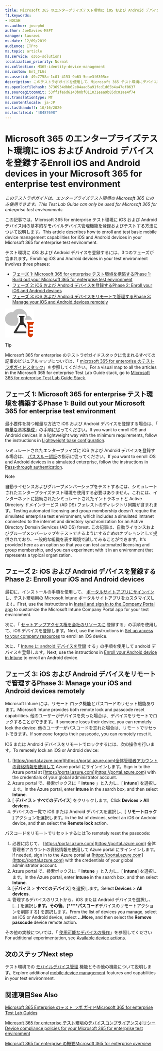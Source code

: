 ```yaml
---
title: Microsoft 365 のエンタープライズテスト環境に iOS および Android デバイスを登録する
f1.keywords:
- NOCSH
ms.author: josephd
author: JoeDavies-MSFT
manager: laurawi
ms.date: 12/09/2019
audience: ITPro
ms.topic: article
ms.service: o365-solutions
localization_priority: Normal
ms.collection: M365-identity-device-management
ms.custom: Ent_TLGs
ms.assetid: 49c7758a-1c01-4153-9b63-5eae3f6305ce
description: このテストラボガイドを使用して、Microsoft 365 テスト環境にデバイスを登録し、リモートで管理します。
ms.openlocfilehash: 3736934dbb62e84aad6a91fcd1d65b4a47ef8637
ms.sourcegitcommit: 53ff1fe6d6143b0bf011031eea9b85dc01ae4f74
ms.translationtype: MT
ms.contentlocale: ja-JP
ms.lasthandoff: 10/16/2020
ms.locfileid: "48487698"
---
```

# <a name="enroll-ios-and-android-devices-in-your-microsoft-365-for-enterprise-test-environment"></a><span data-ttu-id="69f13-103">Microsoft 365 のエンタープライズテスト環境に iOS および Android デバイスを登録する</span><span class="sxs-lookup"><span data-stu-id="69f13-103">Enroll iOS and Android devices in your Microsoft 365 for enterprise test environment</span></span>

<span data-ttu-id="69f13-104">*このテストラボガイドは、エンタープライズテスト環境の Microsoft 365 にのみ使用できます。*</span><span class="sxs-lookup"><span data-stu-id="69f13-104">*This Test Lab Guide can only be used for Microsoft 365 for enterprise test environments.*</span></span>

<span data-ttu-id="69f13-105">この記事では、Microsoft 365 for enterprise テスト環境に iOS および Android デバイス用の基本的なモバイルデバイス管理機能を登録およびテストする方法について説明します。</span><span class="sxs-lookup"><span data-stu-id="69f13-105">This article describes how to enroll and test basic mobile device management capabilities for iOS and Android devices in your Microsoft 365 for enterprise test environment.</span></span>

<span data-ttu-id="69f13-106">テスト環境に iOS および Android デバイスを登録するには、3つのフェーズが含まれます。</span><span class="sxs-lookup"><span data-stu-id="69f13-106">Enrolling iOS and Android devices in your test environment involves three phases:</span></span>
- [<span data-ttu-id="69f13-107">フェーズ 1: Microsoft 365 for enterprise テスト環境を構築する</span><span class="sxs-lookup"><span data-stu-id="69f13-107">Phase 1: Build out your Microsoft 365 for enterprise test environment</span></span>](#phase-1-build-out-your-microsoft-365-for-enterprise-test-environment)
- [<span data-ttu-id="69f13-108">フェーズ 2: iOS および Android デバイスを登録する</span><span class="sxs-lookup"><span data-stu-id="69f13-108">Phase 2: Enroll your iOS and Android devices</span></span>](#phase-2-enroll-your-ios-and-android-devices)
- [<span data-ttu-id="69f13-109">フェーズ 3: iOS および Android デバイスをリモートで管理する</span><span class="sxs-lookup"><span data-stu-id="69f13-109">Phase 3: Manage your iOS and Android devices remotely</span></span>](#phase-3-manage-your-ios-and-android-devices-remotely)

![Microsoft クラウドのテスト ラボ ガイド](../media/m365-enterprise-test-lab-guides/cloud-tlg-icon.png)
  
> [!TIP]
> <span data-ttu-id="69f13-111">Microsoft 365 for enterprise のテストラボガイドスタックに含まれるすべての記事のビジュアルマップについては、「 [microsoft 365 for enterprise のテストラボガイドスタック](../downloads/Microsoft365EnterpriseTLGStack.pdf)」を参照してください。</span><span class="sxs-lookup"><span data-stu-id="69f13-111">For a visual map to all the articles in the Microsoft 365 for enterprise Test Lab Guide stack, go to [Microsoft 365 for enterprise Test Lab Guide Stack](../downloads/Microsoft365EnterpriseTLGStack.pdf).</span></span>

## <a name="phase-1-build-out-your-microsoft-365-for-enterprise-test-environment"></a><span data-ttu-id="69f13-112">フェーズ 1: Microsoft 365 for enterprise テスト環境を構築する</span><span class="sxs-lookup"><span data-stu-id="69f13-112">Phase 1: Build out your Microsoft 365 for enterprise test environment</span></span>

<span data-ttu-id="69f13-113">最小要件を持つ軽量な方法で iOS および Android デバイスを登録する場合は、「 [軽量な基本構成](lightweight-base-configuration-microsoft-365-enterprise.md)」の手順に従ってください。</span><span class="sxs-lookup"><span data-stu-id="69f13-113">If you want to enroll iOS and Android devices in a lightweight way with the minimum requirements, follow the instructions in [Lightweight base configuration](lightweight-base-configuration-microsoft-365-enterprise.md).</span></span>
  
<span data-ttu-id="69f13-114">シミュレートされたエンタープライズに iOS および Android デバイスを登録する場合は、 [パススルー認証](pass-through-auth-m365-ent-test-environment.md)の指示に従ってください。</span><span class="sxs-lookup"><span data-stu-id="69f13-114">If you want to enroll iOS and Android devices in a simulated enterprise, follow the instructions in [Pass-through authentication](pass-through-auth-m365-ent-test-environment.md).</span></span>
  
> [!NOTE]
> <span data-ttu-id="69f13-115">自動ライセンスおよびグループメンバーシップをテストするには、シミュレートされたエンタープライズテスト環境を使用する必要はありません。これには、インターネットに接続されたシミュレートされたイントラネットと Active Directory ドメインサービス (AD DS) フォレストのディレクトリ同期が含まれます。</span><span class="sxs-lookup"><span data-stu-id="69f13-115">Testing automated licensing and group membership doesn't require the simulated enterprise test environment, which includes a simulated intranet connected to the internet and directory synchronization for an Active Directory Domain Services (AD DS) forest.</span></span> <span data-ttu-id="69f13-116">この記事は、自動ライセンスおよびグループメンバーシップをテストできるようにするためのオプションとして提供されており、一般的な組織を表す環境で試してみることができます。</span><span class="sxs-lookup"><span data-stu-id="69f13-116">It's provided here as an option so that you can test automated licensing and group membership, and you can experiment with it in an environment that represents a typical organization.</span></span>

## <a name="phase-2-enroll-your-ios-and-android-devices"></a><span data-ttu-id="69f13-117">フェーズ 2: iOS および Android デバイスを登録する</span><span class="sxs-lookup"><span data-stu-id="69f13-117">Phase 2: Enroll your iOS and Android devices</span></span>

<span data-ttu-id="69f13-118">最初に、インストールの手順を使用して、 [ポータルサイトアプリにサインイン](https://docs.microsoft.com/intune-user-help/install-and-sign-in-to-the-intune-company-portal-app-ios) し、テスト環境用の Microsoft Intune ポータルサイトアプリをカスタマイズします。</span><span class="sxs-lookup"><span data-stu-id="69f13-118">First, use the instructions in [Install and sign in to the Company Portal app](https://docs.microsoft.com/intune-user-help/install-and-sign-in-to-the-intune-company-portal-app-ios) to customize the Microsoft Intune Company Portal app for your test environment.</span></span>

<span data-ttu-id="69f13-119">次に、「 [セットアップアクセス権を会社のリソースに](https://docs.microsoft.com/intune-user-help/enroll-your-device-in-intune-ios) 登録する」の手順を使用して、iOS デバイスを登録します。</span><span class="sxs-lookup"><span data-stu-id="69f13-119">Next, use the instructions in [Set up access to your company resources](https://docs.microsoft.com/intune-user-help/enroll-your-device-in-intune-ios) to enroll an iOS device.</span></span>

<span data-ttu-id="69f13-120">次に、「 [Intune に android デバイスを登録](https://docs.microsoft.com/intune-user-help/enroll-your-device-in-intune-android) する」の手順を使用して android デバイスを登録します。</span><span class="sxs-lookup"><span data-stu-id="69f13-120">Next, use the instructions in [Enroll your Android device in Intune](https://docs.microsoft.com/intune-user-help/enroll-your-device-in-intune-android) to enroll an Android device.</span></span>

## <a name="phase-3-manage-your-ios-and-android-devices-remotely"></a><span data-ttu-id="69f13-121">フェーズ 3: iOS および Android デバイスをリモートで管理する</span><span class="sxs-lookup"><span data-stu-id="69f13-121">Phase 3: Manage your iOS and Android devices remotely</span></span>

<span data-ttu-id="69f13-122">Microsoft Intune には、リモート ロック機能とパスコードのリセット機能あります。</span><span class="sxs-lookup"><span data-stu-id="69f13-122">Microsoft Intune provides both remote lock and passcode reset capabilities.</span></span> <span data-ttu-id="69f13-123">他のユーザーがデバイスを失った場合は、デバイスをリモートでロックすることができます。</span><span class="sxs-lookup"><span data-stu-id="69f13-123">If someone loses their device, you can remotely lock the device.</span></span> <span data-ttu-id="69f13-124">他のユーザーがパスコードを忘れた場合は、リモートでリセットできます。</span><span class="sxs-lookup"><span data-stu-id="69f13-124">If someone forgets their passcode, you can remotely reset it.</span></span>
  
<span data-ttu-id="69f13-125">IOS または Android デバイスをリモートでロックするには、次の操作を行います。</span><span class="sxs-lookup"><span data-stu-id="69f13-125">To remotely lock an iOS or Android device:</span></span>

1. <span data-ttu-id="69f13-126">[https://portal.azure.com](https://portal.azure.com)全体管理者アカウントの資格情報を使用して Azure portal にサインインします。</span><span class="sxs-lookup"><span data-stu-id="69f13-126">Sign in to the Azure portal at [https://portal.azure.com](https://portal.azure.com) with the credentials of your global administrator account.</span></span>
2. <span data-ttu-id="69f13-127">Azure portal で、検索ボックスに「 **intune** 」と入力し、[ **intune**] を選択します。</span><span class="sxs-lookup"><span data-stu-id="69f13-127">In the Azure portal, enter **Intune** in the search box, and then select **Intune**.</span></span>
3. <span data-ttu-id="69f13-128">[ **デバイス > すべてのデバイス**] をクリックします。</span><span class="sxs-lookup"><span data-stu-id="69f13-128">Click **Devices > All devices**.</span></span>
4. <span data-ttu-id="69f13-129">デバイスの一覧で iOS または Android デバイスを選択し、[ **リモートロック** ] アクションを選択します。</span><span class="sxs-lookup"><span data-stu-id="69f13-129">In the list of devices, select an iOS or Android device, and then select the **Remote lock** action.</span></span>
    
<span data-ttu-id="69f13-130">パスコードをリモートでリセットするには</span><span class="sxs-lookup"><span data-stu-id="69f13-130">To remotely reset the passcode:</span></span>

1. <span data-ttu-id="69f13-131">必要に応じて、 [https://portal.azure.com](https://portal.azure.com) 全体管理者アカウントの資格情報を使用して Azure portal にサインインします。</span><span class="sxs-lookup"><span data-stu-id="69f13-131">If needed, sign in to the Azure portal at [https://portal.azure.com](https://portal.azure.com) with the credentials of your global administrator account.</span></span>
2. <span data-ttu-id="69f13-132">Azure portal で、検索ボックスに「 **intune** 」と入力し、[ **intune**] を選択します。</span><span class="sxs-lookup"><span data-stu-id="69f13-132">In the Azure portal, enter **Intune** in the search box, and then select **Intune**.</span></span>
3. <span data-ttu-id="69f13-133">[**デバイス**  >  **すべてのデバイス**] を選択します。</span><span class="sxs-lookup"><span data-stu-id="69f13-133">Select **Devices** > **All devices**.</span></span>
4. <span data-ttu-id="69f13-134">管理するデバイスのリストから、iOS または Android デバイスを選択し、[...] を選択し**ます。その後、[\*\*\*\*パスコード**デバイスのリモートアクションを削除する] を選択します。</span><span class="sxs-lookup"><span data-stu-id="69f13-134">From the list of devices you manage, select an iOS or Android device, select **...More**, and then select the **Remove passcode** device remote action.</span></span>

<span data-ttu-id="69f13-135">その他の実験については、「 [使用可能なデバイスの操作](https://docs.microsoft.com/intune/device-management#available-device-actions)」を参照してください</span><span class="sxs-lookup"><span data-stu-id="69f13-135">For additional experimentation, see [Available device actions](https://docs.microsoft.com/intune/device-management#available-device-actions).</span></span>
    
## <a name="next-step"></a><span data-ttu-id="69f13-136">次のステップ</span><span class="sxs-lookup"><span data-stu-id="69f13-136">Next step</span></span>

<span data-ttu-id="69f13-137">テスト環境での [モバイルデバイス管理](m365-enterprise-test-lab-guides.md#mobile-device-management) 機能とその他の機能について説明します。</span><span class="sxs-lookup"><span data-stu-id="69f13-137">Explore additional [mobile device management](m365-enterprise-test-lab-guides.md#mobile-device-management) features and capabilities in your test environment.</span></span>

## <a name="see-also"></a><span data-ttu-id="69f13-138">関連項目</span><span class="sxs-lookup"><span data-stu-id="69f13-138">See Also</span></span>

[<span data-ttu-id="69f13-139">Microsoft 365 Enterprise のテスト ラボ ガイド</span><span class="sxs-lookup"><span data-stu-id="69f13-139">Microsoft 365 for enterprise Test Lab Guides</span></span>](m365-enterprise-test-lab-guides.md)
  
[<span data-ttu-id="69f13-140">Microsoft 365 for enterprise テスト環境のデバイスコンプライアンスポリシー</span><span class="sxs-lookup"><span data-stu-id="69f13-140">Device compliance policies for your Microsoft 365 for enterprise test environment</span></span>](mam-policies-for-your-microsoft-365-enterprise-dev-test-environment.md)
  
[<span data-ttu-id="69f13-141">Microsoft 365 for enterprise の概要</span><span class="sxs-lookup"><span data-stu-id="69f13-141">Microsoft 365 for enterprise overview</span></span>](microsoft-365-overview.md)
